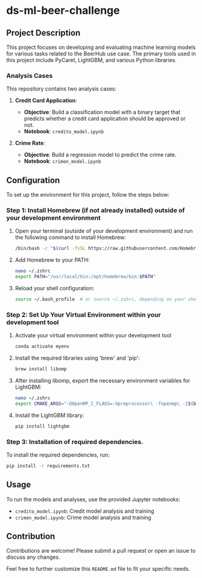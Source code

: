 # ds-ml-beer-challenge

## Project Description
This project focuses on developing and evaluating machine learning models for various tasks related to the BeerHub use case. The primary tools used in this project include PyCaret, LightGBM, and various Python libraries.

### Analysis Cases
This repository contains two analysis cases:

1. **Credit Card Application**:
   - **Objective**: Build a classification model with a binary target that predicts whether a credit card application should be approved or not.
   - **Notebook**: `credito_model.ipynb`

2. **Crime Rate**:
   - **Objective**: Build a regression model to predict the crime rate.
   - **Notebook**: `crimen_model.ipynb`

## Configuration
To set up the environment for this project, follow the steps below:

### Step 1: Install Homebrew (if not already installed) outside of your development environment

1. Open your terminal (outside of your development environment) and run the following command to install Homebrew:
    ```bash
    /bin/bash -c "$(curl -fsSL https://raw.githubusercontent.com/Homebrew/install/HEAD/install.sh)"
    ```

2. Add Homebrew to your PATH:
    ```bash
    nano ~/.zshrc
    export PATH="/usr/local/bin:/opt/homebrew/bin:$PATH"
    ```

3. Reload your shell configuration:
    ```bash
    source ~/.bash_profile  # or source ~/.zshrc, depending on your shell
    ```

### Step 2: Set Up Your Virtual Environment within your development tool

1. Activate your virtual environment within your development tool
    ```bash
    conda activate myenv
    ```

2. Install the required libraries using 'brew' and 'pip':
    ```bash
    brew install libomp
    ```

3. After installing libomp, export the necessary environment variables for LightGBM:
    ```bash
    nano ~/.zshrc
    export CMAKE_ARGS="-DOpenMP_C_FLAGS=-Xpreprocessor\ -fopenmp\ -I$(brew --prefix libomp)/include -DOpenMP_C_LIB_NAMES=omp -DOpenMP_CXX_FLAGS=-Xpreprocessor\ -fopenmp\ -I$(brew --prefix libomp)/include -DOpenMP_CXX_LIB_NAMES=omp -DOpenMP_omp_LIBRARY=$(brew --prefix libomp)/lib/libomp.dylib"
    ```

4. Install the LightGBM library:
    ```bash
    pip install lightgbm
    ```

### Step 3: Installation of required dependencies.

To install the required dependencies, run:
```bash
pip install -r requirements.txt
```

## Usage
To run the models and analyses, use the provided Jupyter notebooks:

- `credito_model.ipynb`: Credit model analysis and training
- `crimen_model.ipynb`: Crime model analysis and training

## Contribution
Contributions are welcome! Please submit a pull request or open an issue to discuss any changes.

Feel free to further customize this `README.md` file to fit your specific needs.

